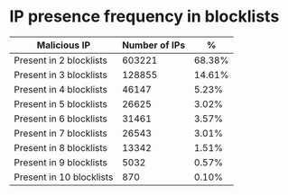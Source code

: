 # IP presence frequency in blocklists
| Malicious IP | Number of IPs | % |
|----|----|----|
| Present in 2 blocklists | 603221 | 68.38% |
| Present in 3 blocklists | 128855 | 14.61% |
| Present in 4 blocklists | 46147 | 5.23% |
| Present in 5 blocklists | 26625 | 3.02% |
| Present in 6 blocklists | 31461 | 3.57% |
| Present in 7 blocklists | 26543 | 3.01% |
| Present in 8 blocklists | 13342 | 1.51% |
| Present in 9 blocklists | 5032 | 0.57% |
| Present in 10 blocklists | 870 | 0.10% |

